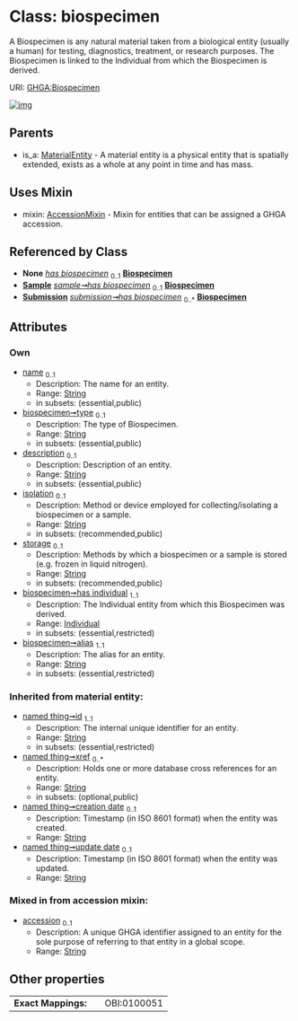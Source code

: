 
# Class: biospecimen


A Biospecimen is any natural material taken from a biological entity (usually a human) for testing, diagnostics, treatment, or research purposes. The Biospecimen is linked to the Individual from which the Biospecimen is derived.

URI: [GHGA:Biospecimen](https://w3id.org/GHGA/Biospecimen)


[![img](https://yuml.me/diagram/nofunky;dir:TB/class/[Submission],[Sample],[MaterialEntity],[Individual],[Individual]<has%20individual%201..1-++[Biospecimen&#124;name:string%20%3F;type:string%20%3F;description:string%20%3F;isolation:string%20%3F;storage:string%20%3F;alias:string;accession:string%20%3F;id(i):string;xref(i):string%20*;creation_date(i):string%20%3F;update_date(i):string%20%3F;schema_type(i):string%20%3F;schema_version(i):string%20%3F],[Sample]-%20has%20biospecimen(i)%200..1>[Biospecimen],[Submission]-%20has%20biospecimen(i)%200..1>[Biospecimen],[Sample]++-%20has%20biospecimen%200..1>[Biospecimen],[Submission]++-%20has%20biospecimen%200..*>[Biospecimen],[Biospecimen]uses%20-.->[AccessionMixin],[MaterialEntity]^-[Biospecimen],[AccessionMixin])](https://yuml.me/diagram/nofunky;dir:TB/class/[Submission],[Sample],[MaterialEntity],[Individual],[Individual]<has%20individual%201..1-++[Biospecimen&#124;name:string%20%3F;type:string%20%3F;description:string%20%3F;isolation:string%20%3F;storage:string%20%3F;alias:string;accession:string%20%3F;id(i):string;xref(i):string%20*;creation_date(i):string%20%3F;update_date(i):string%20%3F;schema_type(i):string%20%3F;schema_version(i):string%20%3F],[Sample]-%20has%20biospecimen(i)%200..1>[Biospecimen],[Submission]-%20has%20biospecimen(i)%200..1>[Biospecimen],[Sample]++-%20has%20biospecimen%200..1>[Biospecimen],[Submission]++-%20has%20biospecimen%200..*>[Biospecimen],[Biospecimen]uses%20-.->[AccessionMixin],[MaterialEntity]^-[Biospecimen],[AccessionMixin])

## Parents

 *  is_a: [MaterialEntity](MaterialEntity.md) - A material entity is a physical entity that is spatially extended, exists as a whole at any point in time and has mass.

## Uses Mixin

 *  mixin: [AccessionMixin](AccessionMixin.md) - Mixin for entities that can be assigned a GHGA accession.

## Referenced by Class

 *  **None** *[has biospecimen](has_biospecimen.md)*  <sub>0..1</sub>  **[Biospecimen](Biospecimen.md)**
 *  **[Sample](Sample.md)** *[sample➞has biospecimen](sample_has_biospecimen.md)*  <sub>0..1</sub>  **[Biospecimen](Biospecimen.md)**
 *  **[Submission](Submission.md)** *[submission➞has biospecimen](submission_has_biospecimen.md)*  <sub>0..\*</sub>  **[Biospecimen](Biospecimen.md)**

## Attributes


### Own

 * [name](name.md)  <sub>0..1</sub>
     * Description: The name for an entity.
     * Range: [String](types/String.md)
     * in subsets: (essential,public)
 * [biospecimen➞type](biospecimen_type.md)  <sub>0..1</sub>
     * Description: The type of Biospecimen.
     * Range: [String](types/String.md)
     * in subsets: (essential,public)
 * [description](description.md)  <sub>0..1</sub>
     * Description: Description of an entity.
     * Range: [String](types/String.md)
     * in subsets: (essential,public)
 * [isolation](isolation.md)  <sub>0..1</sub>
     * Description: Method or device employed for collecting/isolating a biospecimen or a sample.
     * Range: [String](types/String.md)
     * in subsets: (recommended,public)
 * [storage](storage.md)  <sub>0..1</sub>
     * Description: Methods by which a biospecimen or a sample is stored (e.g. frozen in liquid nitrogen).
     * Range: [String](types/String.md)
     * in subsets: (recommended,public)
 * [biospecimen➞has individual](biospecimen_has_individual.md)  <sub>1..1</sub>
     * Description: The Individual entity from which this Biospecimen was derived.
     * Range: [Individual](Individual.md)
     * in subsets: (essential,restricted)
 * [biospecimen➞alias](biospecimen_alias.md)  <sub>1..1</sub>
     * Description: The alias for an entity.
     * Range: [String](types/String.md)
     * in subsets: (essential,restricted)

### Inherited from material entity:

 * [named thing➞id](named_thing_id.md)  <sub>1..1</sub>
     * Description: The internal unique identifier for an entity.
     * Range: [String](types/String.md)
     * in subsets: (essential,restricted)
 * [named thing➞xref](named_thing_xref.md)  <sub>0..\*</sub>
     * Description: Holds one or more database cross references for an entity.
     * Range: [String](types/String.md)
     * in subsets: (optional,public)
 * [named thing➞creation date](named_thing_creation_date.md)  <sub>0..1</sub>
     * Description: Timestamp (in ISO 8601 format) when the entity was created.
     * Range: [String](types/String.md)
 * [named thing➞update date](named_thing_update_date.md)  <sub>0..1</sub>
     * Description: Timestamp (in ISO 8601 format) when the entity was updated.
     * Range: [String](types/String.md)

### Mixed in from accession mixin:

 * [accession](accession.md)  <sub>0..1</sub>
     * Description: A unique GHGA identifier assigned to an entity for the sole purpose of referring to that entity in a global scope.
     * Range: [String](types/String.md)

## Other properties

|  |  |  |
| --- | --- | --- |
| **Exact Mappings:** | | OBI:0100051 |

